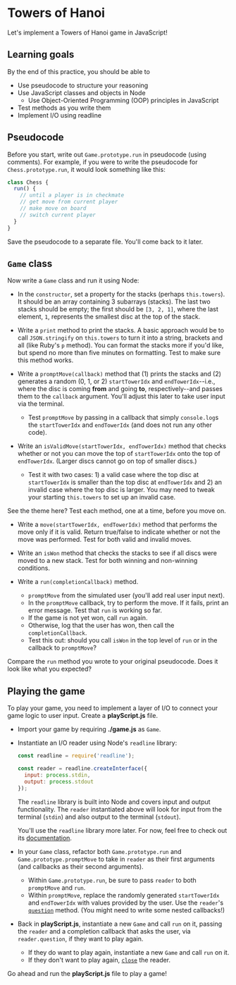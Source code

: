# Towers of Hanoi

Let's implement a Towers of Hanoi game in JavaScript!

## Learning goals

By the end of this practice, you should be able to

- Use pseudocode to structure your reasoning
- Use JavaScript classes and objects in Node
  - Use Object-Oriented Programming (OOP) principles in JavaScript
- Test methods as you write them
- Implement I/O using readline

## Pseudocode

Before you start, write out `Game.prototype.run` in pseudocode (using comments).
For example, if you were to write the pseudocode for `Chess.prototype.run`, it
would look something like this:

```javascript
class Chess {
  run() {
    // until a player is in checkmate
    // get move from current player
    // make move on board
    // switch current player
  }
}
```

Save the pseudocode to a separate file. You'll come back to it later.

## `Game` class

Now write a `Game` class and run it using Node:

- In the `constructor`, set a property for the stacks (perhaps `this.towers`).
  It should be an array containing 3 subarrays (stacks). The last two stacks
  should be empty; the first should be `[3, 2, 1]`, where the last element, `1`,
  represents the smallest disc at the top of the stack.

- Write a `print` method to print the stacks. A basic approach would be to call
  `JSON.stringify` on `this.towers` to turn it into a string, brackets and all
  (like Ruby's `p` method). You can format the stacks more if you'd like, but
  spend no more than five minutes on formatting. Test to make sure this method
  works.

- Write a `promptMove(callback)` method that (1) prints the stacks and (2)
  generates a random (0, 1, or 2) `startTowerIdx` and `endTowerIdx`--i.e., where
  the disc is coming **from** and going **to**, respectively--and passes them to
  the `callback` argument. You'll adjust this later to take user input via the
  terminal.
  - Test `promptMove` by passing in a callback that simply `console.log`s the
    `startTowerIdx` and `endTowerIdx` (and does not run any other code).

- Write an `isValidMove(startTowerIdx, endTowerIdx)` method that checks whether
  or not you can move the top of `startTowerIdx` onto the top of `endTowerIdx`.
  (Larger discs cannot go on top of smaller discs.)
  - Test it with two cases: 1) a valid case where the top disc at
    `startTowerIdx` is smaller than the top disc at `endTowerIdx` and 2) an
    invalid case where the top disc is larger. You may need to tweak your
    starting `this.towers` to set up an invalid case.

See the theme here? Test each method, one at a time, before you move on.

- Write a `move(startTowerIdx, endTowerIdx)` method that performs the move only
  if it is valid. Return true/false to indicate whether or not the move was
  performed. Test for both valid and invalid moves.

- Write an `isWon` method that checks the stacks to see if all discs were moved
  to a new stack. Test for both winning and non-winning conditions.

- Write a `run(completionCallback)` method.
  - `promptMove` from the simulated user (you'll add real user input next).
  - In the `promptMove` callback, try to perform the move. If it fails, print an
    error message. Test that `run` is working so far.
  - If the game is not yet won, call `run` again.
  - Otherwise, log that the user has won, then call the `completionCallback`.
  - Test this out: should you call `isWon` in the top level of `run` or in the
    callback to `promptMove`?

Compare the `run` method you wrote to your original pseudocode. Does it look
like what you expected?

## Playing the game

To play your game, you need to implement a layer of I/O to connect your game
logic to user input. Create a __playScript.js__ file.

- Import your game by requiring __./game.js__ as `Game`.

- Instantiate an I/O reader using Node's `readline` library:

  ```js
  const readline = require('readline');
  
  const reader = readline.createInterface({
    input: process.stdin,
    output: process.stdout
  });
  ```

  The `readline` library is built into Node and covers input and output
  functionality. The `reader` instantiated above will look for input from the
  terminal (`stdin`) and also output to the terminal (`stdout`).
  
  You'll use the `readline` library more later. For now, feel free to check out
  its [documentation][readline].

- In your `Game` class, refactor both `Game.prototype.run` and
  `Game.prototype.promptMove` to take in `reader` as their first arguments (and
  callbacks as their second arguments).
  - Within `Game.prototype.run`, be sure to pass `reader` to both `promptMove`
    and `run`.
  - Within `promptMove`, replace the randomly generated `startTowerIdx` and
    `endTowerIdx` with values provided by the user. Use the `reader`'s
    [`question`] method. (You might need to write some nested callbacks!)

- Back in __playScript.js__, instantiate a new `Game` and call `run` on it,
  passing the `reader` and a completion callback that asks the user, via
  `reader.question`, if they want to play again.
  - If they do want to play again, instantiate a new `Game` and call `run` on
    it.
  - If they don't want to play again, [`close`] the reader.

Go ahead and run the __playScript.js__ file to play a game!

[readline]: https://nodejs.org/dist/latest-v16.x/docs/api/readline.html
[`question`]: https://nodejs.org/api/readline.html#rlquestionquery-options-callback
[`close`]: https://nodejs.org/api/readline.html#rlclose
